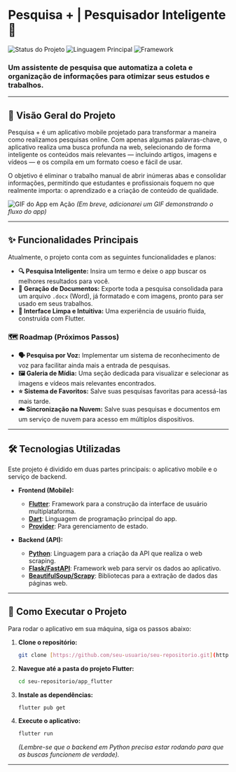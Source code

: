#  Pesquisa + | Pesquisador Inteligente 🚀

![Status do Projeto](https://img.shields.io/badge/status-em%20desenvolvimento-yellow)
![Linguagem Principal](https://img.shields.io/badge/linguagem-Dart-blue?logo=dart)
![Framework](https://img.shields.io/badge/framework-Flutter-blue?logo=flutter)

### Um assistente de pesquisa que automatiza a coleta e organização de informações para otimizar seus estudos e trabalhos.

---

## 🎯 Visão Geral do Projeto

Pesquisa + é um aplicativo mobile projetado para transformar a maneira como realizamos pesquisas online. Com apenas algumas palavras-chave, o aplicativo realiza uma busca profunda na web, selecionando de forma inteligente os conteúdos mais relevantes — incluindo artigos, imagens e vídeos — e os compila em um formato coeso e fácil de usar.

O objetivo é eliminar o trabalho manual de abrir inúmeras abas e consolidar informações, permitindo que estudantes e profissionais foquem no que realmente importa: o aprendizado e a criação de conteúdo de qualidade.

![GIF do App em Ação](https://placehold.co/600x400/1e1e1e/ffffff?text=Adicione+um+GIF+do+seu+app+aqui)
*(Em breve, adicionarei um GIF demonstrando o fluxo do app)*

---

## ✨ Funcionalidades Principais

Atualmente, o projeto conta com as seguintes funcionalidades e planos:

* **🔍 Pesquisa Inteligente:** Insira um termo e deixe o app buscar os melhores resultados para você.
* **📄 Geração de Documentos:** Exporte toda a pesquisa consolidada para um arquivo `.docx` (Word), já formatado e com imagens, pronto para ser usado em seus trabalhos.
* **📱 Interface Limpa e Intuitiva:** Uma experiência de usuário fluida, construída com Flutter.

### 🗺️ Roadmap (Próximos Passos)

* **🗣️ Pesquisa por Voz:** Implementar um sistema de reconhecimento de voz para facilitar ainda mais a entrada de pesquisas.
* **🖼️ Galeria de Mídia:** Uma seção dedicada para visualizar e selecionar as imagens e vídeos mais relevantes encontrados.
* **⭐ Sistema de Favoritos:** Salve suas pesquisas favoritas para acessá-las mais tarde.
* **☁️ Sincronização na Nuvem:** Salve suas pesquisas e documentos em um serviço de nuvem para acesso em múltiplos dispositivos.

---

## 🛠️ Tecnologias Utilizadas

Este projeto é dividido em duas partes principais: o aplicativo mobile e o serviço de backend.

* **Frontend (Mobile):**
    * [**Flutter**](https://flutter.dev/): Framework para a construção da interface de usuário multiplataforma.
    * [**Dart**](https://dart.dev/): Linguagem de programação principal do app.
    * [**Provider**](https://pub.dev/packages/provider): Para gerenciamento de estado.

* **Backend (API):**
    * [**Python**](https://www.python.org/): Linguagem para a criação da API que realiza o web scraping.
    * [**Flask/FastAPI**](https://flask.palletsprojects.com/): Framework web para servir os dados ao aplicativo.
    * [**BeautifulSoup/Scrapy**](https://www.crummy.com/software/BeautifulSoup/): Bibliotecas para a extração de dados das páginas web.

---

## 🚀 Como Executar o Projeto

Para rodar o aplicativo em sua máquina, siga os passos abaixo:

1.  **Clone o repositório:**
    ```bash
    git clone [https://github.com/seu-usuario/seu-repositorio.git](https://github.com/seu-usuario/seu-repositorio.git)
    ```

2.  **Navegue até a pasta do projeto Flutter:**
    ```bash
    cd seu-repositorio/app_flutter
    ```

3.  **Instale as dependências:**
    ```bash
    flutter pub get
    ```

4.  **Execute o aplicativo:**
    ```bash
    flutter run
    ```
    *(Lembre-se que o backend em Python precisa estar rodando para que as buscas funcionem de verdade).*

---
